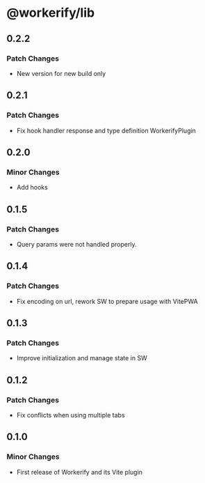 # @workerify/lib

## 0.2.2

### Patch Changes

- New version for new build only

## 0.2.1

### Patch Changes

- Fix hook handler response and type definition WorkerifyPlugin

## 0.2.0

### Minor Changes

- Add hooks

## 0.1.5

### Patch Changes

- Query params were not handled properly.

## 0.1.4

### Patch Changes

- Fix encoding on url, rework SW to prepare usage with VitePWA

## 0.1.3

### Patch Changes

- Improve initialization and manage state in SW

## 0.1.2

### Patch Changes

- Fix conflicts when using multiple tabs

## 0.1.0

### Minor Changes

- First release of Workerify and its Vite plugin
